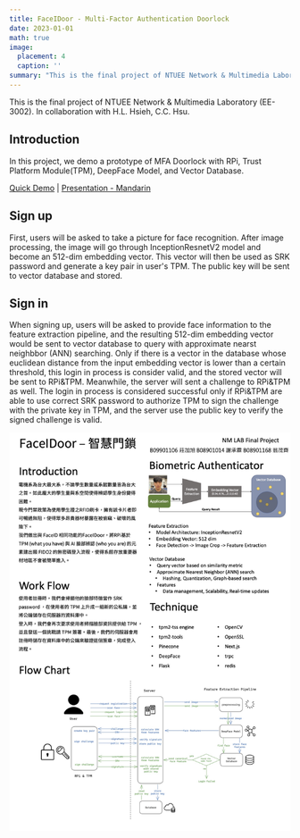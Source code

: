 ```yaml
---
title: FaceIDoor - Multi-Factor Authentication Doorlock
date: 2023-01-01
math: true
image:
  placement: 4
  caption: ''
summary: "This is the final project of NTUEE Network & Multimedia Laboratory (EE-3002)."
---
```

This is the final project of NTUEE Network & Multimedia Laboratory (EE-3002).
In collaboration with H.L. Hsieh, C.C. Hsu.

## Introduction
In this project, we demo a prototype of MFA Doorlock with RPi, Trust Platform Module(TPM), DeepFace Model, and Vector Database. 

[Quick Demo](https://youtu.be/CD8uWzFCUa4) | [Presentation - Mandarin](https://youtu.be/2mjUE9uJjco)

## Sign up
First, users will be asked to take a picture for face recognition. After image processing, the image will go through InceptionResnetV2 model and become an 512-dim embedding vector.
This vector will then be used as SRK password and generate a key pair in user's TPM. The public key will be sent to vector database and stored.
## Sign in
When signing up, users will be asked to provide face information to the feature extraction pipeline, and the resulting 512-dim embedding vector would be sent to vector database to query with approximate nearst neighbbor (ANN) searching. Only if there is a vector in the database whose euclidean distance from the input embedding vector is lower than a certain threshold, this login in process is consider valid, and the stored vector will be sent to RPi&TPM. Meanwhile, the server will sent a challenge to RPi&TPM as well. The login in process is considered successful only if RPi&TPM are able to use correct SRK password to authorize TPM to sign the challenge with the private key in TPM, and the server use the public key to verify the signed challenge is valid. 


![png](./img/NM_LAB_poster_V4.jpg "poster")